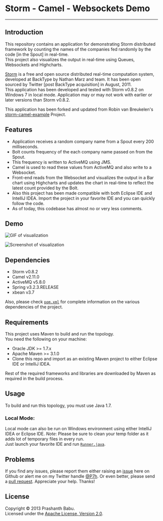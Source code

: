 # Storm - Camel - Websockets Demo
----------

## Introduction
This repository contains an application for demonstrating Storm distributed framework by counting the names of the companies fed randomly by the code [in the Spout] in real-time.<br>This project also visualizes the output in real-time using Queues, Websockets and Highcharts.<br>

[Storm](http://storm-project.net) is a free and open source distributed real-time computation system, developed at BackType by Nathan Marz and team. It has been open sourced by Twitter [post BackType acquisition] in August, 2011.<br>
This application has been developed and tested with Storm v0.8.2 on Windows 7 in local mode. Application may or may not work with earlier or later versions than Storm v0.8.2.<br>

This application has been forked and updated from Robin van Breukelen's [storm-camel-example](https://github.com/robinvanb/storm-camel-example) Project.

## Features
* Application receives a random company name from a Spout every 200 milliseconds.<br>
* Bolt counts frequency of the each company name passed on from the Spout.<br>
* This frequency is written to ActiveMQ using JMS. <br>
* Camel is used to read these values from ActiveMQ and also write to a Websocket.<br>
* Front-end reads from the Websocket and visualizes the output in a Bar chart using Highcharts and updates the chart in real-time to reflect the latest count provided by the Bolt.<br>
* Also this project has been made compatible with both Eclipse IDE and IntelliJ IDEA. Import the project in your favorite IDE and you can quickly follow the code.
* As of today, this codebase has almost no or very less comments.

## Demo
![GIF of visualization](https://raw.github.com/P7h/storm-camel-example/master/Storm-Camel-Websockets__Demo.gif)

![Screenshot of visualization](https://raw.github.com/P7h/storm-camel-example/master/Storm-Camel-Websockets__Demo.png)

## Dependencies
* Storm v0.8.2
* Camel v2.11.0
* ActiveMQ v5.8.0
* Spring v3.2.3.RELEASE
* xbean v3.7

Also, please check [`pom.xml`](pom.xml) for complete information on the various dependencies of the project.<br>

## Requirements
This project uses Maven to build and run the topology.<br>
You need the following on your machine:

* Oracle JDK >= 1.7.x
* Apache Maven >= 3.1.0
* Clone this repo and import as an existing Maven project to either Eclipse IDE or IntelliJ IDEA.

Rest of the required frameworks and libraries are downloaded by Maven as required in the build process.

## Usage
To build and run this topology, you must use Java 1.7.

### Local Mode:
Local mode can also be run on Windows environment using either IntelliJ IDEA or Eclipse IDE. *Note*: Please be sure to clean your temp folder as it adds lot of temporary files in every run.<br>
Just launch your favorite IDE and run [`Runner.java`](runner/src/main/java/nl/java/runner/Runner.java).<br>
	
## Problems
If you find any issues, please report them either raising an [issue](https://github.com/P7h/storm-camel-example/issues) here on Github or alert me on my Twitter handle [@P7h](http://twitter.com/P7h). Or even better, please send a [pull request](https://github.com/P7h/storm-camel-example/pulls).
Appreciate your help. Thanks!

## License
Copyright &copy; 2013 Prashanth Babu.<br>
Licensed under the [Apache License, Version 2.0](http://www.apache.org/licenses/LICENSE-2.0).
